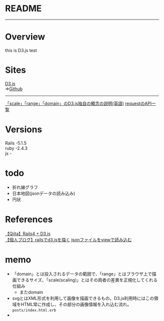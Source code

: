 # README
***
# Overview

this is D3.js test

# Sites

[D3.js](https://d3js.org/)  
 =>[Github](https://github.com/d3/d3)  
***
[「scale」「range」「domain」のD3.js独自の概念の説明(英語)](http://www.jeromecukier.net/blog/2011/08/11/d3-scales-and-color/)
[requestのAPI一覧](https://github.com/d3/d3/blob/master/API.md#requests-d3-request)

# Versions

Rails -5.1.5  
ruby -2.4.3  
js -  

# todo

- 折れ線グラフ
- 日本地図(jsonデータの読み込み)
- 円状

# References

[【Qiita】Rails4 + D3.js](https://qiita.com/moriyaman/items/d8e3bfb39e59a5ed02b5)  
[【個人ブログ】railsでd3.jsを描く](http://goodbyegangster.hatenablog.com/entry/2017/02/20/132922)
[jsonファイルをviewで読み込む](http://taremimi.hatenablog.jp/entry/2017/08/26/141753)


# memo
- 「domain」とは投入されるデータの範囲で、「range」とはブラウザ上で描画できるサイズ、「scale(scaling)」とはその両者の差異を正規化してくれる仕組み  
  - またdomain
- svgとはXML形式を利用して画像を描画できるもの。D3.js利用時にはこの領域をHTML常に作成し、その部分の画像情報を入れ込む流れ。`posts/index.html.erb`  
-
